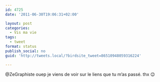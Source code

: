 ```yaml
---
id: 4725
date: '2011-06-30T19:06:31+02:00'

layout: post
categories:
  - Vis ma vie
tags:
  - tweet
format: status
publish_social: no
guid: 'http://tweets.local/?birdsite_tweet=86510948059316224'

---
```


@ZeGraphiste ouep je viens de voir sur le liens que tu m’as passé. thx 😉